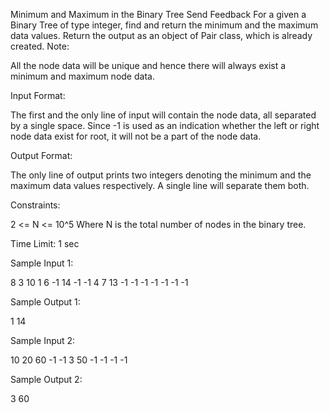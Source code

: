  Minimum and Maximum in the Binary Tree
Send Feedback
For a given a Binary Tree of type integer, find and return the minimum and the maximum data values.
Return the output as an object of Pair class, which is already created.
Note:

All the node data will be unique and hence there will always exist a minimum and maximum node data.

Input Format:

The first and the only line of input will contain the node data, all separated by a single space. Since -1 is used as an indication whether the left or right node data exist for root, it will not be a part of the node data.

Output Format:

The only line of output prints two integers denoting the minimum and the maximum data values respectively. A single line will separate them both.

Constraints:

2 <= N <= 10^5
Where N is the total number of nodes in the binary tree.

Time Limit: 1 sec

Sample Input 1:

8 3 10 1 6 -1 14 -1 -1 4 7 13 -1 -1 -1 -1 -1 -1 -1

Sample Output 1:

1 14

Sample Input 2:

10 20 60 -1 -1 3 50 -1 -1 -1 -1 

Sample Output 2:

3 60

